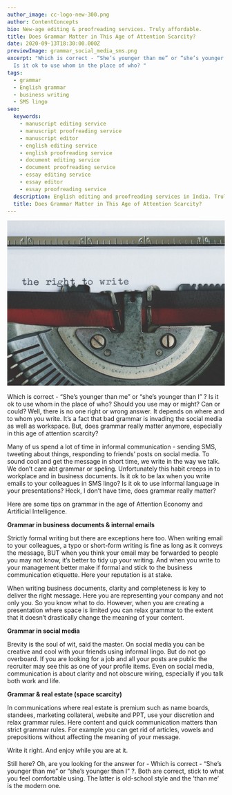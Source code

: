 ```yaml
---
author_image: cc-logo-new-300.png
author: ContentConcepts
bio: New-age editing & proofreading services. Truly affordable.
title: Does Grammar Matter in This Age of Attention Scarcity?
date: 2020-09-13T18:30:00.000Z
previewImage: grammar_social_media_sms.png
excerpt: "Which is correct - “She’s younger than me” or “she’s younger than I” ?
  Is it ok to use whom in the place of who? "
tags:
  - grammar
  - English grammar
  - business writing
  - SMS lingo
seo:
  keywords:
    - manuscript editing service
    - manuscript proofreading service
    - manuscript editor
    - english editing service
    - english proofreading service
    - document editing service
    - document proofreading service
    - essay editing service
    - essay editor
    - essay proofreading service
  description: English editing and proofreading services in India. Truly affordable and top-quality services for manuscript authors and publishers.
  title: Does Grammar Matter in This Age of Attention Scarcity?
---
```



![Grammar in the digital age](grammar_social_media_sms.png "Grammar in the digital age - does it matter?")



Which is correct - “She’s younger than me” or “she’s younger than I” ? Is it ok to use whom in the place of who? Should you use may or might? Can or could? Well, there is no one right or wrong answer. It depends on where and to whom you write. It’s a fact that bad grammar is invading the social media as well as workspace. But, does grammar really matter anymore, especially in this age of attention scarcity?

Many of us spend a lot of time in informal communication - sending SMS, tweeting about things, responding to friends’ posts on social media. To sound cool and get the message in short time, we write in the way we talk. We don’t care abt grammar or speling. Unfortunately this habit creeps in to workplace and in business documents. Is it ok to be lax when you write emails to your colleagues in SMS lingo? Is it ok to use informal language in your presentations? Heck, I don’t have time, does grammar really matter?

Here are some tips on grammar in the age of Attention Economy and Artificial Intelligence.

**Grammar in business documents & internal emails**

Strictly formal writing but there are exceptions here too. When writing email to your colleagues, a typo or short-form writing is fine as long as it conveys the message, BUT when you think your email may be forwarded to people you may not know, it’s better to tidy up your writing. And when you write to your management better make if formal and stick to the business communication etiquette. Here your reputation is at stake.

When writing business documents, clarity and completeness is key to deliver the right message. Here you are representing your company and not only you. So you know what to do. However, when you are creating a presentation where space is limited you can relax grammar to the extent that it doesn’t drastically change the meaning of your content.

**Grammar in social media**

Brevity is the soul of wit, said the master. On social media you can be creative and cool with your friends using informal lingo. But do not go overboard. If you are looking for a job and all your posts are public the recruiter may see this as one of your profile items. Even on social media, communication is about clarity and not obscure wiring, especially if you talk both work and life.

**Grammar & real estate (space scarcity)**

In communications where real estate is premium such as name boards, standees, marketing collateral, website and PPT, use your discretion and relax grammar rules. Here content and quick communication matters than strict grammar rules. For example you can get rid of articles, vowels and prepositions without affecting the meaning of your message.

Write it right. And enjoy while you are at it. 

Still here? Oh, are you looking for the answer for - Which is correct - “She’s younger than me” or “she’s younger than I” ?. Both are correct, stick to what you feel comfortable using. The latter is old-school style and the ‘than me’ is the modern one.